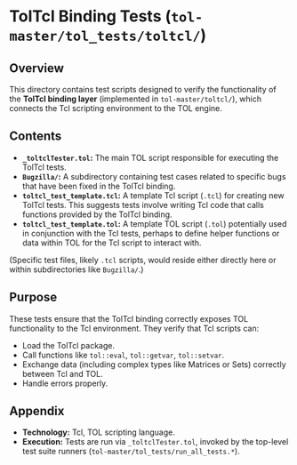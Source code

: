 # TolTcl Binding Tests (`tol-master/tol_tests/toltcl/`)

## Overview

This directory contains test scripts designed to verify the functionality of the **TolTcl binding layer** (implemented in `tol-master/toltcl/`), which connects the Tcl scripting environment to the TOL engine.

## Contents

- **`_toltclTester.tol`:** The main TOL script responsible for executing the TolTcl tests.
- **`Bugzilla/`:** A subdirectory containing test cases related to specific bugs that have been fixed in the TolTcl binding.
- **`toltcl_test_template.tcl`:** A template Tcl script (`.tcl`) for creating new TolTcl tests. This suggests tests involve writing Tcl code that calls functions provided by the TolTcl binding.
- **`toltcl_test_template.tol`:** A template TOL script (`.tol`) potentially used in conjunction with the Tcl tests, perhaps to define helper functions or data within TOL for the Tcl script to interact with.

(Specific test files, likely `.tcl` scripts, would reside either directly here or within subdirectories like `Bugzilla/`.)

## Purpose

These tests ensure that the TolTcl binding correctly exposes TOL functionality to the Tcl environment. They verify that Tcl scripts can:
- Load the TolTcl package.
- Call functions like `tol::eval`, `tol::getvar`, `tol::setvar`.
- Exchange data (including complex types like Matrices or Sets) correctly between Tcl and TOL.
- Handle errors properly.

## Appendix

- **Technology:** Tcl, TOL scripting language.
- **Execution:** Tests are run via `_toltclTester.tol`, invoked by the top-level test suite runners (`tol-master/tol_tests/run_all_tests.*`). 